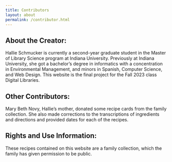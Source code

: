 ```yaml
---
title: Contributors
layout: about
permalink: /contributor.html
---
```

## About the Creator:
Hallie Schmucker is currently a second-year graduate student in the Master of Library Science program at Indiana University. Previously at Indiana University, she got a bachelor’s degree in informatics with a concentration in Environmental Management, and minors in Spanish, Computer Science, and Web Design. This website is the final project for the Fall 2023 class Digital Libraries.
## Other Contributors:
Mary Beth Novy, Hallie’s mother, donated some recipe cards from the family collection. She also made corrections to the transcriptions of ingredients and directions and provided dates for each of the recipes.
## Rights and Use Information:
These recipes contained on this website are a family collection, which the family has given permission to be public. 
